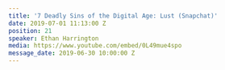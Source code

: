 ```yaml
---
title: '7 Deadly Sins of the Digital Age: Lust (Snapchat)'
date: 2019-07-01 11:13:00 Z
position: 21
speaker: Ethan Harrington
media: https://www.youtube.com/embed/0L49mue4spo
message_date: 2019-06-30 10:00:00 Z
---
```


